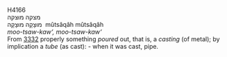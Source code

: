 <body>
  <p>H4166<br>  מצקה    מוּצקה  <br> מוּצָקָה  מוּצָקָה  ‎  mûtsâqâh  mûtsâqâh  <br><i>moo-tsaw-kaw‘,</i> <i>moo-tsaw-kaw‘ </i><br>From <a href="h3332.htm">3332</a>  properly something <i>poured</i> out, that is, a <i>casting</i> (of metal); by implication a <i>tube</i> (as cast): - when it was cast, pipe.<br></p>
 </body>